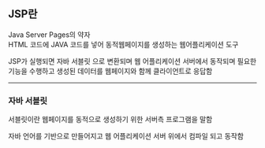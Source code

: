 ## JSP란
Java Server Pages의 약자  
HTML 코드에 JAVA 코드를 넣어 동적웹페이지를 생성하는 웹어플리케이션 도구  
  
JSP가 실행되면 자바 서블릿 으로 변환되며 웹 어플리케이션 서버에서 동작되며 필요한 기능을 수행하고 생성된 데이터를 웹페이지와 함께 클라이언트로 응답함

---
### 자바 서블릿
서블릿이란 웹페이지를 동적으로 생성하기 위한 서버측 프로그램을 말함  
  
자바 언어를 기반으로 만들어지고 웹 어플리케이션 서버 위에서 컴파일 되고 동작함